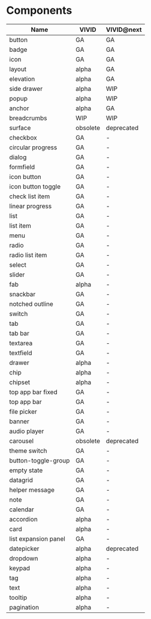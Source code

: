 # Components

<!-- Statuses can be GA | alpha | WIP | backlog | deprecated | obsolete -->

| Name                 | VIVID           | VIVID@next |
| -------------------- | --------------- | ---------- |
| button               |       GA        |     GA     |
| badge                |       GA        |     GA     |
| icon                 |       GA        |     GA     |
| layout               |      alpha      |     GA     |
| elevation            |      alpha      |     GA     |
| side drawer          |      alpha      |     WIP    |
| popup                |      alpha      |     WIP    |
| anchor               |      alpha      |     GA     |
| breadcrumbs          |       WIP       |     WIP    |
| surface              |    obsolete     | deprecated |
| checkbox             |       GA        | -          |
| circular progress    |       GA        | -          |
| dialog               |       GA        | -          |
| formfield            |       GA        | -          |
| icon button          |       GA        | -          |
| icon button toggle   |       GA        | -          |
| check list item      |       GA        | -          |
| linear progress      |       GA        | -          |
| list                 |       GA        | -          |
| list item            |       GA        | -          |
| menu                 |       GA        | -          |
| radio                |       GA        | -          |
| radio list item      |       GA        | -          |
| select               |       GA        | -          |
| slider               |       GA        | -          |
| fab                  |      alpha      | -          |
| snackbar             |       GA        | -          |
| notched outline      |       GA        | -          |
| switch               |       GA        | -          |
| tab                  |       GA        | -          |
| tab bar              |       GA        | -          |
| textarea             |       GA        | -          |
| textfield            |       GA        | -          |
| drawer               |      alpha      | -          |
| chip                 |      alpha      | -          |
| chipset              |      alpha      | -          |
| top app bar fixed    |       GA        | -          |
| top app bar          |       GA        | -          |
| file picker          |       GA        | -          |
| banner               |       GA        | -          |
| audio player         |       GA        | -          |
| carousel             |    obsolete     | deprecated |
| theme switch         |       GA        | -          |
| button-toggle-group  |       GA        | -          |
| empty state          |       GA        | -          |
| datagrid             |       GA        | -          |
| helper message       |       GA        | -          |
| note                 |       GA        | -          |
| calendar             |       GA        | -          |
| accordion            |      alpha      | -          |
| card                 |      alpha      | -          |
| list expansion panel |       GA        | -          |
| datepicker           |      alpha      | deprecated |
| dropdown             |      alpha      | -          |
| keypad               |      alpha      | -          |
| tag                  |      alpha      | -          |
| text                 |      alpha      | -          |
| tooltip              |      alpha      | -          |
| pagination           |      alpha      | -          |

